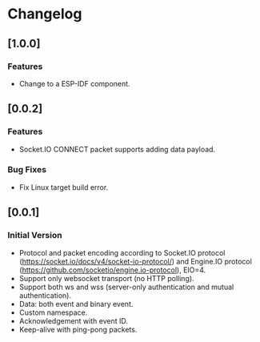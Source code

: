 # Changelog

## [1.0.0]

### Features

* Change to a ESP-IDF component.

## [0.0.2]

### Features

* Socket.IO CONNECT packet supports adding data payload.

### Bug Fixes

* Fix Linux target build error.

## [0.0.1]

### Initial Version

- Protocol and packet encoding according to Socket.IO protocol (https://socket.io/docs/v4/socket-io-protocol/) and Engine.IO protocol (https://github.com/socketio/engine.io-protocol), EIO=4.
- Support only websocket transport (no HTTP polling).
- Support both ws and wss (server-only authentication and mutual authentication).
- Data: both event and binary event.
- Custom namespace.
- Acknowledgement with event ID.
- Keep-alive with ping-pong packets.
  